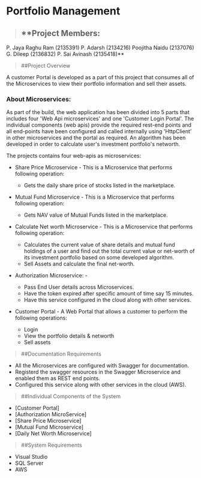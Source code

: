# **Portfolio Management**

>## **Project Members:
P. Jaya Raghu Ram  (2135391)
P. Adarsh (2134216)
Poojitha Naidu (2137076)
G. Dileep (2136832)
P. Sai Avinash (2135418)**
>##Project Overview

A customer Portal is developed as a part of this project that consumes all of the Microservices to view their portfolio information and sell their assets.

### About Microservices:

As part of the build, the web application has been divided into 5 parts that includes four 'Web Api microservices' and one 'Customer Login Portal'. The individual components
(web apis) provide the required rest-end points and all end-points have been configured and called internally using 'HttpClient' in other microservices and the portal as required. An algorithm has been developed in order to calculate user's investment portfolio's networth.  

The projects contains four web-apis as microservices: 

- Share Price Microservice -
  This is a Microservice that performs following operation: 
  - Gets the daily share price of stocks listed in the marketplace.
  
- Mutual Fund Microservice - 
  This is a Microservice that performs following operation: 
  - Gets NAV value of Mutual Funds listed in the marketplace.

- Calculate Net worth Microservice - 
  This is a Microservice that performs following operation: 
  - Calculates the current value of share details and mutual fund holdings of a user and find out the total current value or net-worth of its investment portfolio based on some developed algorithm.
  - Sell Assets and calculate the final net-worth.
  
- Authorization Microservice: - 
  - Pass End User details across Microservices.
  - Have the token expired after specific amount of time say 15 minutes.
  - Have this service configured in the cloud along with other services.
  
- Customer Portal - 
  A Web Portal that allows a customer to perform the following operations:
  - Login 
  - View the portfolio details & networth 
  - Sell assets
  
 
>##Documentation Requirements
- All the Microservices are configured with Swagger for documentation.
- Registerd the swagger resources in the Swagger Microservice and enabled them as REST end points.
- Configured this service along with other services in the cloud (AWS).

>##Individual Components of the System
- [Customer Portal]
- [Authorization MicroService]
- [Share Price Microservice]
- [Mutual Fund Microservice]
- [Daily Net Worth Microservice]

>##System Requirements
- Visual Studio 
- SQL Server
- AWS
